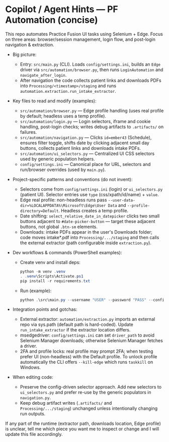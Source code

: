 
<!--
Purpose: concise guidance for AI coding agents working on this repo. Keep this file short (20-50 lines), concrete, and code-linked.
-->

# Copilot / Agent Hints — PF Automation (concise)

This repo automates Practice Fusion UI tasks using Selenium + Edge. Focus on three areas: browser/session management, login flow, and post-login navigation & extraction.

- Big picture:
    - Entry: `src/main.py` (CLI). Loads `config/settings.ini`, builds an `Edge` driver via `src/automation/browser.py`, then runs `LoginAutomation` and `navigate_after_login`.
    - After navigation the code collects patient links and downloads PDFs into `Processing/<timestamp>/staging` and runs `automation.extraction.run_intake_extractor`.

- Key files to read and modify (examples):
    - `src/automation/browser.py` — Edge profile handling (uses real profile by default; headless uses a temp profile).
    - `src/automation/login.py` — Login selectors, iframe and cookie handling, post-login checks; writes debug artifacts to `.artifacts/` on failures.
    - `src/automation/navigation.py` — Clicks `id=ember43` (Schedule), ensures filter toggle, shifts date by clicking adjacent small day buttons, collects patient links and downloads intake PDFs.
    - `src/automation/ui_selectors.py` — Centralized UI CSS selectors used by generic population helpers.
    - `config/settings.ini` — Canonical place for URL, selectors and run/browser overrides (used by `main.py`).

- Project-specific patterns and conventions (do not invent):
    - Selectors come from `config/settings.ini` (login) or `ui_selectors.py` (patient UI). Selector entries use `type` (css/xpath/id/name) + `value`.
    - Edge real profile: non-headless runs pass `--user-data-dir=%LOCALAPPDATA%\Microsoft\Edge\User Data` and `--profile-directory=Default`. Headless creates a temp profile.
    - Date shifting: `select_relative_date_in_datepicker` clicks two small buttons adjacent to `#date-picker-button` — target these adjacent buttons, not global `.btn-sm` elements.
    - Downloads: intake PDFs appear in the user's Downloads folder; code moves intake*.pdf into `Processing/.../staging` and then calls the external extractor (path configurable inside `extraction.py`).

- Dev workflows & commands (PowerShell examples):
    - Create venv and install deps:

        ```powershell
        python -m venv .venv
        . .venv\Scripts\Activate.ps1
        pip install -r requirements.txt
        ```

    - Run (example):

        ```powershell
        python .\src\main.py --username "USER" --password "PASS" --config .\config\settings.ini --keep-open
        ```

- Integration points and gotchas:
    - External extractor: `automation/extraction.py` imports an external repo via sys.path (default path is hard-coded). Update `run_intake_extractor` if the extractor location differs.
    - msedgedriver: `config/settings.ini` can set `driver_path` to avoid Selenium Manager downloads; otherwise Selenium Manager fetches a driver.
    - 2FA and profile locks: real profile may prompt 2FA; when testing prefer UI (non-headless) with the Default profile. To unlock profile automatically the CLI offers `--kill-edge` which runs `taskkill` on Windows.

- When editing code:
    - Preserve the config-driven selector approach. Add new selectors to `ui_selectors.py` and prefer re-use by the generic populators in `navigation.py`.
    - Keep debug artifact writes (`.artifacts/` and `Processing/.../staging`) unchanged unless intentionally changing run outputs.

If any part of the runtime (extractor path, downloads location, Edge profile) is unclear, tell me which piece you want me to inspect or change and I will update this file accordingly.

